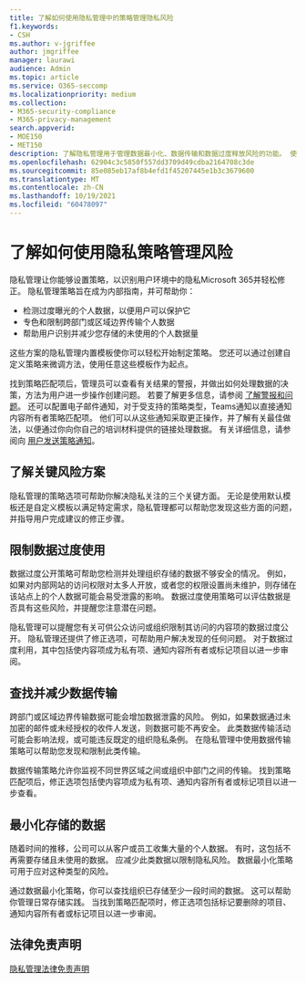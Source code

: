 ```yaml
---
title: 了解如何使用隐私管理中的策略管理隐私风险
f1.keywords:
- CSH
ms.author: v-jgriffee
author: jmgriffee
manager: laurawi
audience: Admin
ms.topic: article
ms.service: O365-seccomp
ms.localizationpriority: medium
ms.collection:
- M365-security-compliance
- M365-privacy-management
search.appverid:
- MOE150
- MET150
description: 了解隐私管理用于管理数据最小化、数据传输和数据过度释放风险的功能。 使用策略检测和修正问题。
ms.openlocfilehash: 62904c3c5850f557dd3709d49cdba2164708c3de
ms.sourcegitcommit: 85e085eb17af8b4efd1f45207445e1b3c3679600
ms.translationtype: MT
ms.contentlocale: zh-CN
ms.lasthandoff: 10/19/2021
ms.locfileid: "60478097"
---
```

# <a name="learn-about-managing-risks-with-privacy-policies"></a>了解如何使用隐私策略管理风险

隐私管理让你能够设置策略，以识别用户环境中的隐私Microsoft 365并轻松修正。 隐私管理策略旨在成为内部指南，并可帮助你：

- 检测过度曝光的个人数据，以便用户可以保护它
- 专色和限制跨部门或区域边界传输个人数据
- 帮助用户识别并减少您存储的未使用的个人数据量

这些方案的隐私管理内置模板使你可以轻松开始制定策略。 您还可以通过创建自定义策略来微调方法，使用[](privacy-management-policies-create.md)任意这些模板作为起点。

找到策略匹配项后，管理员可以查看有关结果的警报，并做出如何处理数据的决策，方法为用户进一步操作创建问题。 若要了解更多信息，请参阅 [了解警报和问题](privacy-management-policies-issues.md)。 还可以配置电子邮件通知，对于受支持的策略类型，Teams通知以直接通知内容所有者策略匹配项。 他们可以从这些通知采取更正操作，并了解有关最佳做法，以便通过你向你自己的培训材料提供的链接处理数据。 有关详细信息，请参阅向 [用户发送策略通知](privacy-management-policies-notifications.md)。

## <a name="learn-about-key-risk-scenarios"></a>了解关键风险方案

隐私管理的策略选项可帮助你解决隐私关注的三个关键方面。 无论是使用默认模板还是自定义模板以满足特定需求，隐私管理都可以帮助您发现这些方面的问题，并指导用户完成建议的修正步骤。

## <a name="limit-data-overexposure"></a>限制数据过度使用

数据过度公开策略可帮助您检测并处理组织存储的数据不够安全的情况。 例如，如果对内部网站的访问权限对太多人开放，或者您的权限设置尚未维护，则存储在该站点上的个人数据可能会易受泄露的影响。 数据过度使用策略可以评估数据是否具有这些风险，并提醒您注意潜在问题。

隐私管理可以提醒您有关可供公众访问或组织限制其访问的内容项的数据过度公开。 隐私管理还提供了修正选项，可帮助用户解决发现的任何问题。 对于数据过度利用，其中包括使内容项成为私有项、通知内容所有者或标记项目以进一步审阅。

## <a name="find-and-mitigate-data-transfers"></a>查找并减少数据传输

跨部门或区域边界传输数据可能会增加数据泄露的风险。 例如，如果数据通过未加密的邮件或未经授权的收件人发送，则数据可能不再安全。 此类数据传输活动可能会影响法规，或可能违反既定的组织隐私条例。 在隐私管理中使用数据传输策略可以帮助您发现和限制此类传输。

数据传输策略允许你监视不同世界区域之间或组织中部门之间的传输。 找到策略匹配项后，修正选项包括使内容项成为私有项、通知内容所有者或标记项目以进一步查看。

## <a name="minimize-stored-data"></a>最小化存储的数据

随着时间的推移，公司可以从客户或员工收集大量的个人数据。 有时，这包括不再需要存储且未使用的数据。 应减少此类数据以限制隐私风险。 数据最小化策略可用于应对这种类型的风险。

通过数据最小化策略，你可以查找组织已存储至少一段时间的数据。 这可以帮助你管理日常存储实践。 当找到策略匹配项时，修正选项包括标记要删除的项目、通知内容所有者或标记项目以进一步审阅。

## <a name="legal-disclaimer"></a>法律免责声明

[隐私管理法律免责声明](privacy-management-disclaimer.md)
